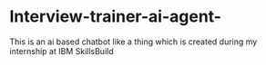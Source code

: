 # Interview-trainer-ai-agent-
This is an ai based chatbot like a thing which is created during my internship at IBM SkillsBuild
